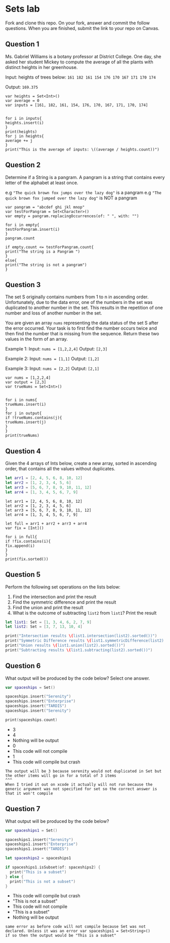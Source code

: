 # Sets lab

Fork and clone this repo. On your fork, answer and commit the follow questions. When you are finished, submit the link to your repo on Canvas.


## Question 1

Ms. Gabriel Williams is a botany professor at District College. One day, she asked her student Mickey to compute the average of all the plants with distinct heights in her greenhouse.

Input: heights of trees below:
`161 182 161 154 176 170 167 171 170 174`

Output:
`169.375`

```
var heights = Set<Int>()
var average = 0
var inputs = [161, 182, 161, 154, 176, 170, 167, 171, 170, 174]


for i in inputs{
heights.insert(i)
}
print(heights)
for j in heights{
average += j
}
print("This is the average of inputs: \((average / heights.count))")
```


## Question 2

Determine if a String is a pangram. A pangram is a string that contains every letter of the alphabet at least once.

 e.g `"The quick brown fox jumps over the lazy dog"` is a pangram
 e.g `"The quick brown fox jumped over the lazy dog"` is NOT a pangram
```
var pangram = "abcdef ghi jkl mnop"
var testForPangram = Set<Character>()
var empty = pangram.replacingOccurrences(of: " ", with: "")

for i in empty{
testForPangram.insert(i)
}
pangram.count

if empty.count <= testForPangram.count{
print("The string is a Pangram ")
}
else{
print("The string is not a pangram")
}
```

## Question 3

The set S originally contains numbers from 1 to n in ascending order. Unfortunately, due to the data error, one of the numbers in the set was duplicated to another number in the set. This results in the repetition of one number and loss of another number in the set.

You are given an array `nums` representing the data status of the set S after the error occurred. Your task is to first find the number occurs twice and then find the number that is missing from the sequence. Return these two values in the form of an array.

 Example 1:
 Input: `nums = [1,2,2,4]`
 Output: `[2,3]`

 Example 2:
 Input: `nums = [1,1]`
 Output: `[1,2]`

 Example 3:
 Input: `nums = [2,2]`
 Output: `[2,1]`

```
var nums = [1,2,2,4]
var output = [2,3]
var trueNums = Set<Int>()


for i in nums{
trueNums.insert(i)
}
for j in output{
if !trueNums.contains(j){
trueNums.insert(j)
}
}
print(trueNums)
```

## Question 4

Given the 4 arrays of Ints below, create a new array, sorted in ascending order, that contains all the values without duplicates.

```swift
let arr1 = [2, 4, 5, 6, 8, 10, 12]
let arr2 = [1, 2, 3, 4, 5, 6]
let arr3 = [5, 6, 7, 8, 9, 10, 11, 12]
let arr4 = [1, 3, 4, 5, 6, 7, 9]
```
```
let arr1 = [2, 4, 5, 6, 8, 10, 12]
let arr2 = [1, 2, 3, 4, 5, 6]
let arr3 = [5, 6, 7, 8, 9, 10, 11, 12]
let arr4 = [1, 3, 4, 5, 6, 7, 9]

let full = arr1 + arr2 + arr3 + arr4
var fix = [Int]()

for i in full{
if !fix.contains(i){
fix.append(i)
}
}
print(fix.sorted())
```

## Question 5

Perform the following set operations on the lists below:

1. Find the intersection and print the result
2. Find the symmetric difference and print the result
3. Find the union and print the result
4. What is the outcome of subtracting `list2` from `list1`? Print the result

```swift
let list1: Set = [1, 3, 4, 6, 2, 7, 9]
let list2: Set = [3, 7, 13, 10, 4]

print("Intersection results \(list1.intersection(list2).sorted())")
print("Symmetric Difference results \(list1.symmetricDifference(list2).sorted())")
print("Union results \(list1.union(list2).sorted())")
print("Subtracting results \(list1.subtracting(list2).sorted())")
```


## Question 6

What output will be produced by the code below? Select one answer.

```swift
var spaceships = Set()

spaceships.insert("Serenity")
spaceships.insert("Enterprise")
spaceships.insert("TARDIS")
spaceships.insert("Serenity")

print(spaceships.count)
```

- 3
- 4
- Nothing will be output
- 0
- This code will not compile
- 1
- This code will compile but crash
```
The output will be 3 because serenity would not duplicated in Set but the other items will go in for a total of 3 items
^^^
When I tried it out on xcode it actually will not run because the generic argument was not specified for set so the correct answer is that it won't compile

```

## Question 7

What output will be produced by the code below?

```swift
var spaceships1 = Set()

spaceships1.insert("Serenity")
spaceships1.insert("Enterprise")
spaceships1.insert("TARDIS")

let spaceships2 = spaceships1

if spaceships1.isSubset(of: spaceships2) {
  print("This is a subset")
} else {
  print("This is not a subset")
}
```

- This code will compile but crash
- "This is not a subset"
- This code will not compile
- "This is a subset"
- Nothing will be output

```
same error as before code will not compile because Set was not declared. Unless it was an error var spaceships1 = Set<String>()
if so then the output would be "This is a subset"
```
